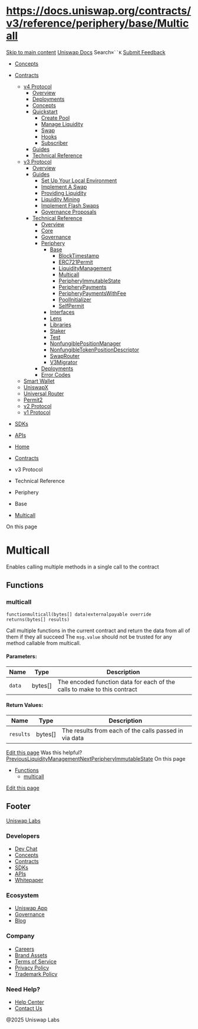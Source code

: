 # https://docs.uniswap.org/contracts/v3/reference/periphery/base/Multicall

[Skip to main content](https://docs.uniswap.org/contracts/v3/reference/periphery/base/Multicall#__docusaurus_skipToContent_fallback)
[Uniswap Docs](https://docs.uniswap.org/)
Search`⌘``K`
[Submit Feedback](https://docs.google.com/forms/d/e/1FAIpQLSdjSkZam8KiatL9XACRVxCHjDJjaPGbls77PCXDKFn4JwykXg/viewform)
  * [Concepts](https://docs.uniswap.org/concepts/overview)
  * [Contracts](https://docs.uniswap.org/contracts/v4/overview)
    * [v4 Protocol](https://docs.uniswap.org/contracts/v3/reference/periphery/base/Multicall)
      * [Overview](https://docs.uniswap.org/contracts/v4/overview)
      * [Deployments](https://docs.uniswap.org/contracts/v4/deployments)
      * [Concepts](https://docs.uniswap.org/contracts/v3/reference/periphery/base/Multicall)
      * [Quickstart](https://docs.uniswap.org/contracts/v3/reference/periphery/base/Multicall)
        * [Create Pool](https://docs.uniswap.org/contracts/v4/quickstart/create-pool)
        * [Manage Liquidity](https://docs.uniswap.org/contracts/v3/reference/periphery/base/Multicall)
        * [Swap](https://docs.uniswap.org/contracts/v4/quickstart/swap)
        * [Hooks](https://docs.uniswap.org/contracts/v3/reference/periphery/base/Multicall)
        * [Subscriber](https://docs.uniswap.org/contracts/v4/quickstart/subscriber)
      * [Guides](https://docs.uniswap.org/contracts/v3/reference/periphery/base/Multicall)
      * [Technical Reference](https://docs.uniswap.org/contracts/v3/reference/periphery/base/Multicall)
    * [v3 Protocol](https://docs.uniswap.org/contracts/v3/reference/periphery/base/Multicall)
      * [Overview](https://docs.uniswap.org/contracts/v3/overview)
      * [Guides](https://docs.uniswap.org/contracts/v3/reference/periphery/base/Multicall)
        * [Set Up Your Local Environment](https://docs.uniswap.org/contracts/v3/guides/local-environment)
        * [Implement A Swap](https://docs.uniswap.org/contracts/v3/reference/periphery/base/Multicall)
        * [Providing Liquidity](https://docs.uniswap.org/contracts/v3/reference/periphery/base/Multicall)
        * [Liquidity Mining](https://docs.uniswap.org/contracts/v3/reference/periphery/base/Multicall)
        * [Implement Flash Swaps](https://docs.uniswap.org/contracts/v3/reference/periphery/base/Multicall)
        * [Governance Proposals](https://docs.uniswap.org/contracts/v3/reference/periphery/base/Multicall)
      * [Technical Reference](https://docs.uniswap.org/contracts/v3/reference/periphery/base/Multicall)
        * [Overview](https://docs.uniswap.org/contracts/v3/reference/overview)
        * [Core](https://docs.uniswap.org/contracts/v3/reference/periphery/base/Multicall)
        * [Governance](https://docs.uniswap.org/contracts/v3/reference/periphery/base/Multicall)
        * [Periphery](https://docs.uniswap.org/contracts/v3/reference/periphery/base/Multicall)
          * [Base](https://docs.uniswap.org/contracts/v3/reference/periphery/base/Multicall)
            * [BlockTimestamp](https://docs.uniswap.org/contracts/v3/reference/periphery/base/BlockTimestamp)
            * [ERC721Permit](https://docs.uniswap.org/contracts/v3/reference/periphery/base/ERC721Permit)
            * [LiquidityManagement](https://docs.uniswap.org/contracts/v3/reference/periphery/base/LiquidityManagement)
            * [Multicall](https://docs.uniswap.org/contracts/v3/reference/periphery/base/Multicall)
            * [PeripheryImmutableState](https://docs.uniswap.org/contracts/v3/reference/periphery/base/PeripheryImmutableState)
            * [PeripheryPayments](https://docs.uniswap.org/contracts/v3/reference/periphery/base/PeripheryPayments)
            * [PeripheryPaymentsWithFee](https://docs.uniswap.org/contracts/v3/reference/periphery/base/PeripheryPaymentsWithFee)
            * [PoolInitializer](https://docs.uniswap.org/contracts/v3/reference/periphery/base/PoolInitializer)
            * [SelfPermit](https://docs.uniswap.org/contracts/v3/reference/periphery/base/SelfPermit)
          * [Interfaces](https://docs.uniswap.org/contracts/v3/reference/periphery/base/Multicall)
          * [Lens](https://docs.uniswap.org/contracts/v3/reference/periphery/base/Multicall)
          * [Libraries](https://docs.uniswap.org/contracts/v3/reference/periphery/base/Multicall)
          * [Staker](https://docs.uniswap.org/contracts/v3/reference/periphery/base/Multicall)
          * [Test](https://docs.uniswap.org/contracts/v3/reference/periphery/base/Multicall)
          * [NonfungiblePositionManager](https://docs.uniswap.org/contracts/v3/reference/periphery/NonfungiblePositionManager)
          * [NonfungibleTokenPositionDescriptor](https://docs.uniswap.org/contracts/v3/reference/periphery/NonfungibleTokenPositionDescriptor)
          * [SwapRouter](https://docs.uniswap.org/contracts/v3/reference/periphery/SwapRouter)
          * [V3Migrator](https://docs.uniswap.org/contracts/v3/reference/periphery/V3Migrator)
        * [Deployments](https://docs.uniswap.org/contracts/v3/reference/deployments/)
        * [Error Codes](https://docs.uniswap.org/contracts/v3/reference/error-codes)
    * [Smart Wallet](https://docs.uniswap.org/contracts/v3/reference/periphery/base/Multicall)
    * [UniswapX](https://docs.uniswap.org/contracts/v3/reference/periphery/base/Multicall)
    * [Universal Router](https://docs.uniswap.org/contracts/v3/reference/periphery/base/Multicall)
    * [Permit2](https://docs.uniswap.org/contracts/v3/reference/periphery/base/Multicall)
    * [v2 Protocol](https://docs.uniswap.org/contracts/v3/reference/periphery/base/Multicall)
    * [v1 Protocol](https://docs.uniswap.org/contracts/v3/reference/periphery/base/Multicall)
  * [SDKs](https://docs.uniswap.org/sdk/v4/overview)
  * [APIs](https://docs.uniswap.org/api/subgraph/overview)


  * [Home](https://docs.uniswap.org/)
  * [Contracts](https://docs.uniswap.org/contracts/v4/overview)
  * v3 Protocol
  * Technical Reference
  * Periphery
  * Base
  * [Multicall](https://docs.uniswap.org/contracts/v3/reference/periphery/base/Multicall)


On this page
# Multicall
Enables calling multiple methods in a single call to the contract
## Functions[​](https://docs.uniswap.org/contracts/v3/reference/periphery/base/Multicall#functions "Direct link to Functions")
### multicall[​](https://docs.uniswap.org/contracts/v3/reference/periphery/base/Multicall#multicall "Direct link to multicall")
```
functionmulticall(bytes[] data)externalpayable override returns(bytes[] results)
```

Call multiple functions in the current contract and return the data from all of them if they all succeed
The `msg.value` should not be trusted for any method callable from multicall.
#### Parameters:[​](https://docs.uniswap.org/contracts/v3/reference/periphery/base/Multicall#parameters "Direct link to Parameters:")
Name| Type| Description  
---|---|---  
`data`| bytes[]| The encoded function data for each of the calls to make to this contract  
#### Return Values:[​](https://docs.uniswap.org/contracts/v3/reference/periphery/base/Multicall#return-values "Direct link to Return Values:")
Name| Type| Description  
---|---|---  
`results`| bytes[]| The results from each of the calls passed in via data  
[Edit this page](https://github.com/uniswap/uniswap-docs/tree/main/docs/contracts/v3/reference/periphery/base/Multicall.md)
Was this helpful?
[PreviousLiquidityManagement](https://docs.uniswap.org/contracts/v3/reference/periphery/base/LiquidityManagement)[NextPeripheryImmutableState](https://docs.uniswap.org/contracts/v3/reference/periphery/base/PeripheryImmutableState)
On this page
  * [Functions](https://docs.uniswap.org/contracts/v3/reference/periphery/base/Multicall#functions)
    * [multicall](https://docs.uniswap.org/contracts/v3/reference/periphery/base/Multicall#multicall)


[Edit this page](https://github.com/uniswap/uniswap-docs/tree/main/docs/contracts/v3/reference/periphery/base/Multicall.md)
## Footer
[Uniswap Labs](https://docs.uniswap.org/)
### Developers
  * [Dev Chat](https://discord.com/invite/uniswap)
  * [Concepts](https://docs.uniswap.org/concepts/overview)
  * [Contracts](https://docs.uniswap.org/contracts/v4/overview)
  * [SDKs](https://docs.uniswap.org/sdk/v4/overview)
  * [APIs](https://docs.uniswap.org/api/subgraph/overview)
  * [Whitepaper](https://app.uniswap.org/whitepaper-v4.pdf)


### Ecosystem
  * [Uniswap App](https://app.uniswap.org/)
  * [Governance](https://www.uniswapfoundation.org/governance)
  * [Blog](https://blog.uniswap.org/)


### Company
  * [Careers](https://boards.greenhouse.io/uniswaplabs)
  * [Brand Assets](https://github.com/Uniswap/brand-assets/raw/main/Uniswap%20Brand%20Assets.zip)
  * [Terms of Service](https://support.uniswap.org/hc/en-us/articles/30935100859661-Uniswap-Labs-Terms-of-Service)
  * [Privacy Policy](https://support.uniswap.org/hc/en-us/articles/30934457771405-Uniswap-Labs-Privacy-Policy)
  * [Trademark Policy](https://support.uniswap.org/hc/en-us/articles/30934762216973-Uniswap-Labs-Trademark-Guidelines)


### Need Help?
  * [Help Center](https://support.uniswap.org/)
  * [Contact Us](https://support.uniswap.org/hc/en-us/requests/new)


@2025 Uniswap Labs
[](https://github.com/uniswap/uniswap-docs)[](https://twitter.com/Uniswap)[](https://discord.com/invite/uniswap)
